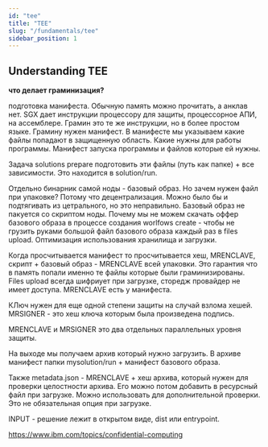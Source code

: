 ```yaml
---
id: "tee"
title: "TEE"
slug: "/fundamentals/tee"
sidebar_position: 1
---
```



## Understanding TEE

**что делает граминизация?**

подготовка манифеста. Обычную память можно прочитать, а анклав нет. SGX дает инструкции процессору для защиты, процессорное АПИ, на ассемблере. Грамин это те же инструкции, но в более простом языке. Грамину нужен манифест. В манифесте мы указываем какие файлы попадают в защищенную область. Какие нужны для работы программы. Манифест запуска программы и файлов которые ей нужны.

Задача solutions prepare подготовить эти файлы (путь как папке) + все зависимости. Это находится в solution/run.

Отдельно бинарник самой ноды - базовый образ. Но зачем нужен файл при упаковке? Потому что децентрализация. Можно было бы и подтягивать из цетрального, но это неправильно. Базовый образ не пакуется со скриптом ноды. Почему мы не можем скачать оффер базового образа в процессе создания worlfows create - чтобы не грузить руками большой файл базового образа каждый раз в files upload. Оптимизация использования хранилища и загрузки.

Когда просчитывается манифест то просчитывается хеш, MRENCLAVE, скрипт + базовый образ - MRENCLAVE всей упаковки. Это гарантия что в память попали именно те файлы которые были граминизированы. Files upload всегда шифриует при загрузке, сторедж провайдер не имеет доступа. MRENCLAVE есть у манифеста.

КЛюч нужен для еще одной степени защиты на случай взлома хешей. MRSIGNER - это хеш ключа которым была произведена подпись.

MRENCLAVE и MRSIGNER это два отдельных параллельных уровня защиты.

На выходе мы получаем архив который нужно загрузить. В архиве манифест папки mysolution/run + манифест базового образа.

Также metadata.json - MRENCLAVE + хеш архива, который нужен для проверки целостности архива. Его можно потом добавить в ресурсный файл при загрузке. Можно использовать для дополнительной проверки. Это не обязательная опция при загрузке.

INPUT - решение лежит в открытом виде, dist или entrypoint.




https://www.ibm.com/topics/confidential-computing

